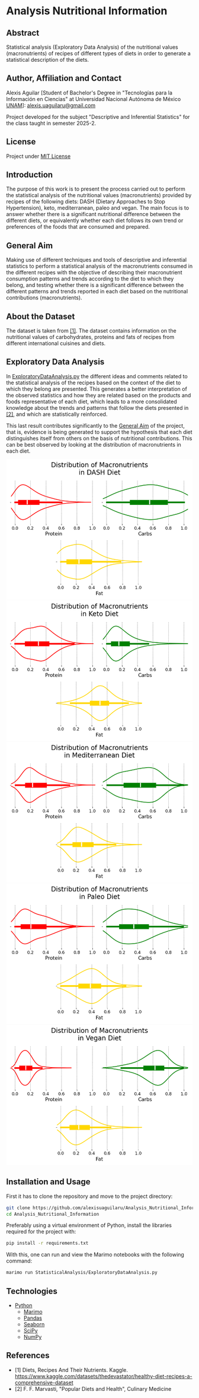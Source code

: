 # Analysis Nutritional Information

## Abstract
Statistical analysis (Exploratory Data Analysis) of the nutritional values (macronutrients) of recipes of different types of diets in order to generate a statistical description of the diets.

## Author, Affiliation and Contact
Alexis Aguilar [Student of Bachelor's Degree in "Tecnologías para la Información en Ciencias" at Universidad Nacional Autónoma de México [UNAM](https://www.unam.mx/)]: alexis.uaguilaru@gmail.com

Project developed for the subject "Descriptive and Inferential Statistics" for the class taught in semester 2025-2.

## License
Project under [MIT License](LICENSE)

## Introduction
The purpose of this work is to present the process carried out to perform the statistical analysis of the nutritional values (macronutrients) provided by recipes of the following diets: DASH (Dietary Approaches to Stop Hypertension), keto, mediterranean, paleo and vegan. The main focus is to answer whether there is a significant nutritional difference between the different diets, or equivalently whether each diet follows its own trend or preferences of the foods that are consumed and prepared.

## General Aim
Making use of different techniques and tools of descriptive and inferential statistics to perform a statistical analysis of the macronutrients consumed in the different recipes with the objective of describing their macronutrient consumption patterns and trends according to the diet to which they belong, and testing whether there is a significant difference between the different patterns and trends reported in each diet based on the nutritional contributions (macronutrients).

## About the Dataset 
The dataset is taken from [[1]](#references). The dataset contains information on the nutritional values of carbohydrates, proteins and fats of recipes from different international cuisines and diets.

## Exploratory Data Analysis
In [ExploratoryDataAnalysis.py](./StatisticalAnalysis/ExploratoryDataAnalysis.py) the different ideas and comments related to the statistical analysis of the recipes based on the context of the diet to which they belong are presented. This generates a better interpretation of the observed statistics and how they are related based on the products and foods representative of each diet, which leads to a more consolidated knowledge about the trends and patterns that follow the diets presented in [[2]](#references), and which are statistically reinforced.

This last result contributes significantly to the [General Aim](#general-aim) of the project, that is, evidence is being generated to support the hypothesis that each diet distinguishes itself from others on the basis of nutritional contributions. This can be best observed by looking at the distribution of macronutrients in each diet.

![DASH Diet](./Resources/DASHDiet.png)
![Keto Diet](./Resources/KetoDiet.png)
![Mediterranean Diet](./Resources/MediterraneanDiet.png)
![Paleo Diet](./Resources/PaleoDiet.png)
![Vegan Diet](./Resources/VeganDiet.png)

## Installation and Usage
First it has to clone the repository and move to the project directory:
```bash
git clone https://github.com/alexisuaguilaru/Analysis_Nutritional_Information
cd Analysis_Nutritional_Information
```
Preferably using a virtual environment of Python, install the libraries required for the project with:
```bash
pip install -r requirements.txt
```
With this, one can run and view the Marimo notebooks with the following command:
```bash
marimo run StatisticalAnalysis/ExploratoryDataAnalysis.py
```

## Technologies
* [Python](https://www.python.org/)
  * [Marimo](https://marimo.io/)
  * [Pandas](https://pandas.pydata.org/)
  * [Seaborn](https://seaborn.pydata.org/)
  * [SciPy](https://scipy.org/)
  * [NumPy](https://numpy.org/)

## References
- [1] Diets, Recipes And Their Nutrients. Kaggle. https://www.kaggle.com/datasets/thedevastator/healthy-diet-recipes-a-comprehensive-dataset
- [2] F. F. Marvasti, "Popular Diets and Health", Culinary Medicine